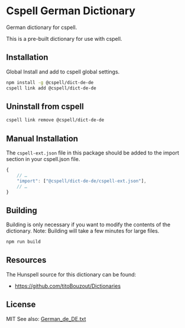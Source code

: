 # Cspell German Dictionary

German dictionary for cspell.

This is a pre-built dictionary for use with cspell.

## Installation

Global Install and add to cspell global settings.

```sh
npm install -g @cspell/dict-de-de
cspell link add @cspell/dict-de-de
```

## Uninstall from cspell

```sh
cspell link remove @cspell/dict-de-de
```

## Manual Installation

The `cspell-ext.json` file in this package should be added to the import section in your cspell.json file.

```javascript
{
    // …
    "import": ["@cspell/dict-de-de/cspell-ext.json"],
    // …
}
```

## Building

Building is only necessary if you want to modify the contents of the dictionary. Note: Building will take a few minutes for large files.

```sh
npm run build
```

## Resources

The Hunspell source for this dictionary can be found:

- https://github.com/titoBouzout/Dictionaries

## License

MIT
See also: [German_de_DE.txt](https://github.com/streetsidesoftware/cspell-dicts/blob/main/packages/de_DE/German_de_DE.txt)
